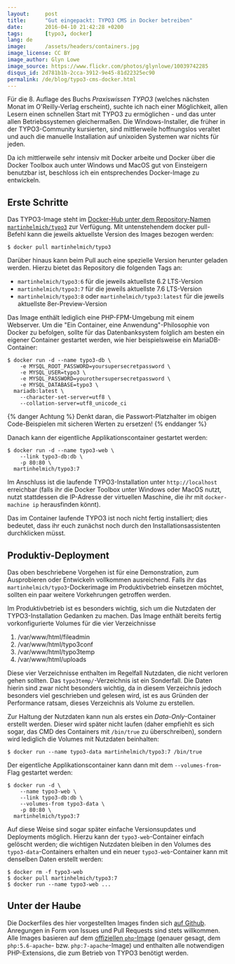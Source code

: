 ```yaml
---
layout:     post
title:      "Gut eingepackt: TYPO3 CMS in Docker betreiben"
date:       2016-04-10 21:42:28 +0200
tags:       [typo3, docker]
lang: de
image:      /assets/headers/containers.jpg
image_license: CC BY
image_author: Glyn Lowe
image_source: https://www.flickr.com/photos/glynlowe/10039742285
disqus_id: 2d781b1b-2cca-3912-9e45-81d22325ec90
permalink: /de/blog/typo3-cms-docker.html
---
```


Für die 8. Auflage des Buchs *Praxiswissen TYPO3* (welches nächsten Monat im O'Reilly-Verlag erscheint), suchte ich nach einer Möglichkeit, allen Lesern einen schnellen Start mit TYPO3 zu ermöglichen - und das unter allen Betriebssystemen gleichermaßen. Die Windows-Installer, die früher in der TYPO3-Community kursierten, sind mittlerweile hoffnungslos veraltet und auch die manuelle Installation auf unixoiden Systemen war nichts für jeden.

Da ich mittlerweile sehr intensiv mit Docker arbeite und Docker über die Docker Toolbox auch unter Windows und MacOS gut von Einsteigern benutzbar ist, beschloss ich ein entsprechendes Docker-Image zu entwickeln.

## Erste Schritte

Das TYPO3-Image steht im [Docker-Hub unter dem Repository-Namen `martinhelmich/typo3`][hub-typo3] zur Verfügung. Mit untenstehendem docker pull-Befehl kann die jeweils aktuellste Version des Images bezogen werden:

    $ docker pull martinhelmich/typo3

Darüber hinaus kann beim Pull auch eine spezielle Version herunter geladen werden. Hierzu bietet das Repository die folgenden Tags an:

  - `martinhelmich/typo3:6` für die jeweils aktuellste 6.2 LTS-Version
  - `martinhelmich/typo3:7` für die jeweils aktuellste 7.6 LTS-Version
  - `martinhelmich/typo3:8` oder `martinhelmich/typo3:latest` für die jeweils aktuellste 8er-Preview-Version

Das Image enthält lediglich eine PHP-FPM-Umgebung mit einem Webserver. Um die "Ein Container, eine Anwendung"-Philosophie von Docker zu befolgen, sollte für das Datenbanksystem folglich am besten ein eigener Container gestartet werden, wie hier beispielsweise ein MariaDB-Container:

    $ docker run -d --name typo3-db \
        -e MYSQL_ROOT_PASSWORD=yoursupersecretpassword \
        -e MYSQL_USER=typo3 \
        -e MYSQL_PASSWORD=yourothersupersecretpassword \
        -e MYSQL_DATABASE=typo3 \
      mariadb:latest \
        --character-set-server=utf8 \
        --collation-server=utf8_unicode_ci

{% danger Achtung %}
  Denkt daran, die Passwort-Platzhalter im obigen Code-Beispielen mit sicheren Werten zu ersetzen!
{% enddanger %}

Danach kann der eigentliche Applikationscontainer gestartet werden:

    $ docker run -d --name typo3-web \
        --link typo3-db:db \
        -p 80:80 \
      martinhelmich/typo3:7

Im Anschluss ist die laufende TYPO3-Installation unter `http://localhost` erreichbar (falls ihr die Docker Toolbox unter Windows oder MacOS nutzt, nutzt stattdessen die IP-Adresse der virtuellen Maschine, die ihr mit `docker-machine ip` herausfinden könnt).

Das im Container laufende TYPO3 ist noch nicht fertig installiert; dies bedeutet, dass ihr euch zunächst noch durch den Installationsassistenten durchklicken müsst.

## Produktiv-Deployment

Das oben beschriebene Vorgehen ist für eine Demonstration, zum Ausprobieren oder Entwickeln vollkommen ausreichend. Falls ihr das `martinhelmich/typo3`-Dockerimage im Produktivbetrieb einsetzen möchtet, sollten ein paar weitere Vorkehrungen getroffen werden.

Im Produktivbetrieb ist es besonders wichtig, sich um die Nutzdaten der TYPO3-Installation Gedanken zu machen. Das Image enthält bereits fertig vorkonfigurierte Volumes für die vier Verzeichnisse

  1. /var/www/html/fileadmin
  2. /var/www/html/typo3conf
  3. /var/www/html/typo3temp
  4. /var/www/html/uploads

Diese vier Verzeichnisse enthalten im Regelfall Nutzdaten, die nicht verloren gehen sollten. Das `typo3temp/`-Verzeichnis ist ein Sonderfall. Die Daten hierin sind zwar nicht besonders wichtig, da in diesem Verzeichnis jedoch besonders viel geschrieben und gelesen wird, ist es aus Gründen der Performance ratsam, dieses Verzeichnis als Volume zu erstellen.

Zur Haltung der Nutzdaten kann nun als erstes ein *Data-Only*-Container erstellt werden. Dieser wird später nicht laufen (daher empfiehlt es sich sogar, das CMD des Containers mit `/bin/true` zu überschreiben), sondern wird lediglich die Volumes mit Nutzdaten beinhalten:

    $ docker run --name typo3-data martinhelmich/typo3:7 /bin/true

Der eigentliche Applikationscontainer kann dann mit dem `--volumes-from`-Flag gestartet werden:

    $ docker run -d \
        --name typo3-web \
        --link typo3-db:db \
        --volumes-from typo3-data \
        -p 80:80 \
      martinhelmich/typo3:7

Auf diese Weise sind sogar später einfache Versionsupdates und Deployments möglich. Hierzu kann der `typo3-web`-Container einfach gelöscht werden; die wichtigen Nutzdaten bleiben in den Volumes des `typo3-data`-Containers erhalten und ein neuer `typo3-web`-Container kann mit denselben Daten erstellt werden:

    $ docker rm -f typo3-web
    $ docker pull martinhelmich/typo3:7
    $ docker run --name typo3-web ...

## Unter der Haube

Die Dockerfiles des hier vorgestellten Images finden sich [auf Github][github]. Anregungen in Form von Issues und Pull Requests sind stets willkommen. Alle Images basieren auf dem [offiziellen `php`-Image][hub-php] (genauer gesagt, dem `php:5.6-apache`- bzw. `php:7-apache`-Image) und enthalten alle notwendigen PHP-Extensions, die zum Betrieb von TYPO3 benötigt werden.

[hub-typo3]: https://hub.docker.com/r/martinhelmich/typo3/
[hub-php]: https://hub.docker.com/_/php/
[github]: https://github.com/martin-helmich/docker-typo3
